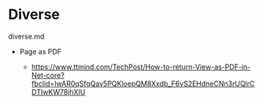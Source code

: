 # Diverse

diverse.md

*   Page as PDF

    *   https://www.ttmind.com/TechPost/How-to-return-View-as-PDF-in-Net-core?fbclid=IwAR0qSfqQav5PQKloepQM8Xxdb_F6vS2EHdneCNn3rUQlrCDTIwKW78jhXIU

    